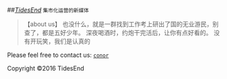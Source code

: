 ##[*TidesEnd*](http://tidesend.me "tidesend")
`集市化运营的新媒体` 


>【about us】 也没什么，就是一群找到工作考上研出了国的无业游民，别查了，都是五好少年。 深夜喝酒时，约炮干完活后，让你有点好看的。 没有开玩笑，我们是认真的





























Please feel free to contact us: [`conor`](<conorbla@live.com>)

Copyright &copy;2016 TidesEnd